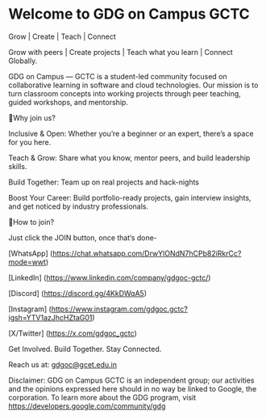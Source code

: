 # **Welcome to GDG on Campus GCTC**

Grow | Create | Teach | Connect

Grow with peers | Create projects | Teach what you learn | Connect Globally.


GDG on Campus — GCTC is a student-led community focused on collaborative learning in software and cloud technologies. Our mission is to turn classroom concepts into working projects through peer teaching, guided workshops, and mentorship.



🌱Why join us?

Inclusive & Open: Whether you’re a beginner or an expert, there’s a space for you here.

Teach & Grow: Share what you know, mentor peers, and build leadership skills.

Build Together: Team up on real projects and hack-nights

Boost Your Career: Build portfolio-ready projects, gain interview insights, and get noticed by industry professionals.



🤝How to join?

Just click the JOIN button, once that’s done-

[WhatsApp] (https://chat.whatsapp.com/DrwYlONdN7hCPb82iRkrCc?mode=wwt)

[LinkedIn] (https://www.linkedin.com/company/gdgoc-gctc/)

[Discord] (https://discord.gg/4KkDWqA5)

[Instagram] (https://www.instagram.com/gdgoc.gctc?igsh=YTV1azJhcHZtaG01)

[X/Twitter] (https://x.com/gdgoc_gctc)

Get Involved. Build Together. Stay Connected.



Reach us at: gdgoc@gcet.edu.in

Disclaimer: GDG on Campus GCTC is an independent group; our activities and the opinions expressed here should in no way be linked to Google, the corporation. To learn more about the GDG program, visit https://developers.google.com/community/gdg
